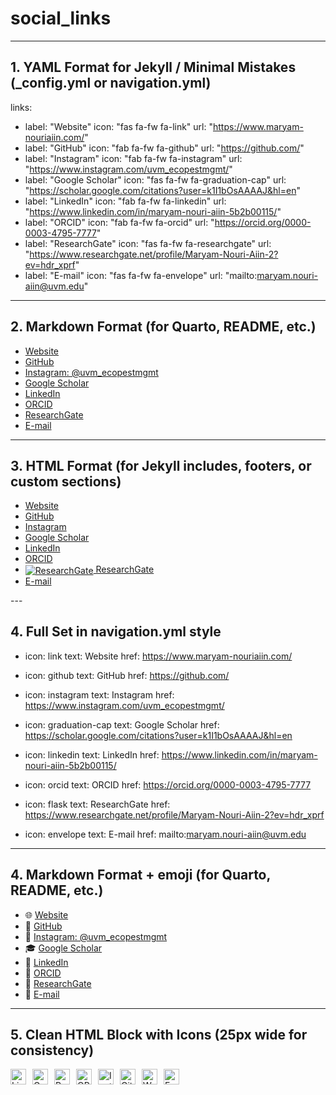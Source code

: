 # social_links

---

## 1. YAML Format for Jekyll / Minimal Mistakes (_config.yml or navigation.yml)

links:
  - label: "Website"
    icon: "fas fa-fw fa-link"
    url: "https://www.maryam-nouriaiin.com/"
  - label: "GitHub"
    icon: "fab fa-fw fa-github"
    url: "https://github.com/"
  - label: "Instagram"
    icon: "fab fa-fw fa-instagram"
    url: "https://www.instagram.com/uvm_ecopestmgmt/"
  - label: "Google Scholar"
    icon: "fas fa-fw fa-graduation-cap"
    url: "https://scholar.google.com/citations?user=k1I1bOsAAAAJ&hl=en"
  - label: "LinkedIn"
    icon: "fab fa-fw fa-linkedin"
    url: "https://www.linkedin.com/in/maryam-nouri-aiin-5b2b00115/"
  - label: "ORCID"
    icon: "fab fa-fw fa-orcid"
    url: "https://orcid.org/0000-0003-4795-7777"
  - label: "ResearchGate"
    icon: "fas fa-fw fa-researchgate"
    url: "https://www.researchgate.net/profile/Maryam-Nouri-Aiin-2?ev=hdr_xprf"
  - label: "E-mail"
    icon: "fas fa-fw fa-envelope"
    url: "mailto:maryam.nouri-aiin@uvm.edu"
    
---


## 2. Markdown Format (for Quarto, README, etc.)
- [Website](https://www.maryam-nouriaiin.com/)
- [GitHub](https://github.com/)
- [Instagram: @uvm_ecopestmgmt](https://www.instagram.com/uvm_ecopestmgmt/)
- [Google Scholar](https://scholar.google.com/citations?user=k1I1bOsAAAAJ&hl=en)
- [LinkedIn](https://www.linkedin.com/in/maryam-nouri-aiin-5b2b00115/)
- [ORCID](https://orcid.org/0000-0003-4795-7777)
- [ResearchGate](https://www.researchgate.net/profile/Maryam-Nouri-Aiin-2?ev=hdr_xprf)
- [E-mail](mailto:maryam.nouri-aiin@uvm.edu)

---


## 3. HTML Format (for Jekyll includes, footers, or custom sections)
<ul>
  <li><a href="https://www.maryam-nouriaiin.com/" target="_blank"><i class="fas fa-link"></i> Website</a></li>
  <li><a href="https://github.com/" target="_blank"><i class="fab fa-github"></i> GitHub</a></li>
  <li><a href="https://www.instagram.com/uvm_ecopestmgmt/" target="_blank"><i class="fab fa-instagram"></i> Instagram</a></li>
  <li><a href="https://scholar.google.com/citations?user=k1I1bOsAAAAJ&hl=en" target="_blank"><i class="fas fa-graduation-cap"></i> Google Scholar</a></li>
  <li><a href="https://www.linkedin.com/in/maryam-nouri-aiin-5b2b00115/" target="_blank"><i class="fab fa-linkedin"></i> LinkedIn</a></li>
  <li><a href="https://orcid.org/0000-0003-4795-7777" target="_blank"><i class="fab fa-orcid"></i> ORCID</a></li>
  <li><a href="https://www.researchgate.net/profile/Maryam-Nouri-Aiin-2?ev=hdr_xprf" target="_blank"><img alt="ResearchGate" src="https://upload.wikimedia.org/wikipedia/commons/thumb/5/5e/ResearchGate_icon_SVG.svg/24px-ResearchGate_icon_SVG.svg.png" style="vertical-align:middle"> ResearchGate</a></li>
  <li><a href="mailto:maryam.nouri-aiin@uvm.edu"><i class="fas fa-envelope"></i> E-mail</a></li>
</ul>
---

## 4. Full Set in navigation.yml style

- icon: link
  text: Website
  href: https://www.maryam-nouriaiin.com/

- icon: github
  text: GitHub
  href: https://github.com/

- icon: instagram
  text: Instagram
  href: https://www.instagram.com/uvm_ecopestmgmt/

- icon: graduation-cap
  text: Google Scholar
  href: https://scholar.google.com/citations?user=k1I1bOsAAAAJ&hl=en

- icon: linkedin
  text: LinkedIn
  href: https://www.linkedin.com/in/maryam-nouri-aiin-5b2b00115/

- icon: orcid
  text: ORCID
  href: https://orcid.org/0000-0003-4795-7777

- icon: flask
  text: ResearchGate
  href: https://www.researchgate.net/profile/Maryam-Nouri-Aiin-2?ev=hdr_xprf

- icon: envelope
  text: E-mail
  href: mailto:maryam.nouri-aiin@uvm.edu

---

## 4. Markdown Format + emoji (for Quarto, README, etc.)
- 🌐 [Website](https://www.maryam-nouriaiin.com/)
- 🐙 [GitHub](https://github.com/)
- 📸 [Instagram: @uvm_ecopestmgmt](https://www.instagram.com/uvm_ecopestmgmt/)
- 🎓 [Google Scholar](https://scholar.google.com/citations?user=k1I1bOsAAAAJ&hl=en)
- 💼 [LinkedIn](https://www.linkedin.com/in/maryam-nouri-aiin-5b2b00115/)
- 🧬 [ORCID](https://orcid.org/0000-0003-4795-7777)
- 🔬 [ResearchGate](https://www.researchgate.net/profile/Maryam-Nouri-Aiin-2?ev=hdr_xprf)
- 📧 [E-mail](mailto:maryam.nouri-aiin@uvm.edu)

---

## 5. Clean HTML Block with Icons (25px wide for consistency)

<!-- LinkedIn -->
<a href="https://www.linkedin.com/in/maryam-nouri-aiin-5b2b00115/" target="_blank">
  <img align="left" alt="LinkedIn" width="25px" style="margin-right:10px;" src="https://upload.wikimedia.org/wikipedia/commons/thumb/c/ca/LinkedIn_logo_initials.png/240px-LinkedIn_logo_initials.png" />
</a>

<!-- Google Scholar -->
<a href="https://scholar.google.com/citations?user=k1I1bOsAAAAJ&hl=en" target="_blank">
  <img align="left" alt="Google Scholar" width="25px" style="margin-right:10px;" src="https://raw.githubusercontent.com/simple-icons/simple-icons/develop/icons/googlescholar.svg" />
</a>

<!-- ResearchGate -->
<a href="https://www.researchgate.net/profile/Maryam-Nouri-Aiin-2?ev=hdr_xprf" target="_blank">
  <img align="left" alt="ResearchGate" width="25px" style="margin-right:10px;" src="https://upload.wikimedia.org/wikipedia/commons/thumb/5/5e/ResearchGate_icon_SVG.svg/32px-ResearchGate_icon_SVG.svg.png" />
</a>

<!-- ORCID -->
<a href="https://orcid.org/0000-0003-4795-7777" target="_blank">
  <img align="left" alt="ORCID" width="25px" style="margin-right:10px;" src="https://upload.wikimedia.org/wikipedia/commons/0/06/ORCID_iD.svg" />
</a>

<!-- Instagram -->
<a href="https://www.instagram.com/uvm_ecopestmgmt/" target="_blank">
  <img align="left" alt="Instagram" width="25px" style="margin-right:10px;" src="https://upload.wikimedia.org/wikipedia/commons/a/a5/Instagram_icon.png" />
</a>

<!-- GitHub -->
<a href="https://github.com/" target="_blank">
  <img align="left" alt="GitHub" width="25px" style="margin-right:10px;" src="https://cdn-icons-png.flaticon.com/512/25/25231.png" />
</a>

<!-- Website -->
<a href="https://www.maryam-nouriaiin.com/" target="_blank">
  <img align="left" alt="Website" width="25px" style="margin-right:10px;" src="https://img.icons8.com/ios-filled/50/000000/internet.png" />
</a>


<!-- Email -->
<a href="mailto:maryam.nouri-aiin@uvm.edu">
  <img align="left" alt="Email" width="25px" style="margin-right:10px;" src="https://upload.wikimedia.org/wikipedia/commons/4/4e/Mail_%28iOS%29.svg" />
</a>
